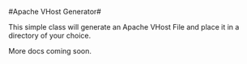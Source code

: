 #Apache VHost Generator#

This simple class will generate an Apache VHost File and place it in a directory of your choice.

More docs coming soon.
    